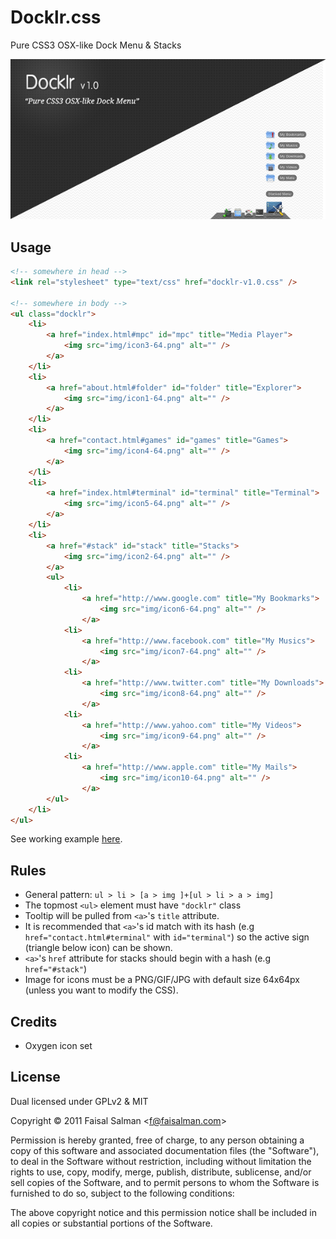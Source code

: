# Docklr.css

Pure CSS3 OSX-like Dock Menu & Stacks

![docklr-img](https://raw.githubusercontent.com/faisalman/docklr-css/master/Docklr.png)

## Usage

```html
<!-- somewhere in head -->
<link rel="stylesheet" type="text/css" href="docklr-v1.0.css" />

<!-- somewhere in body -->
<ul class="docklr">
    <li>
        <a href="index.html#mpc" id="mpc" title="Media Player">
            <img src="img/icon3-64.png" alt="" />
        </a>
    </li>
    <li>
        <a href="about.html#folder" id="folder" title="Explorer">
            <img src="img/icon1-64.png" alt="" />
        </a>
    </li>    
    <li>
        <a href="contact.html#games" id="games" title="Games">
            <img src="img/icon4-64.png" alt="" />
        </a>
    </li>
    <li>
        <a href="index.html#terminal" id="terminal" title="Terminal">
            <img src="img/icon5-64.png" alt="" />
        </a>
    </li>
    <li>
        <a href="#stack" id="stack" title="Stacks">
            <img src="img/icon2-64.png" alt="" />
        </a>
        <ul>
            <li>
                <a href="http://www.google.com" title="My Bookmarks">
                    <img src="img/icon6-64.png" alt="" />
                </a>
            <li>
                <a href="http://www.facebook.com" title="My Musics">
                    <img src="img/icon7-64.png" alt="" />
                </a>
            <li>
                <a href="http://www.twitter.com" title="My Downloads">
                    <img src="img/icon8-64.png" alt="" />
                </a>
            <li>
                <a href="http://www.yahoo.com" title="My Videos">
                    <img src="img/icon9-64.png" alt="" />
                </a>
            <li>
                <a href="http://www.apple.com" title="My Mails">
                    <img src="img/icon10-64.png" alt="" />
                </a>
        </ul>
    </li>
</ul>
```

See working example [here](https://faisalman.github.io/docklr-css). 

## Rules

* General pattern: `ul > li > [a > img ]+[ul > li > a > img]`
* The topmost `<ul>` element must have `"docklr"` class
* Tooltip will be pulled from `<a>`'s `title` attribute.
* It is recommended that `<a>`'s id match with its hash (e.g `href="contact.html#terminal"` with `id="terminal"`) so the active sign (triangle below icon) can be shown.
* `<a>`'s `href` attribute for stacks should begin with a hash (e.g `href="#stack"`)
* Image for icons must be a PNG/GIF/JPG with default size 64x64px (unless you want to modify the CSS).

## Credits

* Oxygen icon set

## License

Dual licensed under GPLv2 & MIT

Copyright © 2011 Faisal Salman <<f@faisalman.com>>

Permission is hereby granted, free of charge, to any person obtaining a copy of 
this software and associated documentation files (the "Software"), to deal in 
the Software without restriction, including without limitation the rights to use, 
copy, modify, merge, publish, distribute, sublicense, and/or sell copies of the 
Software, and to permit persons to whom the Software is furnished to do so, 
subject to the following conditions:

The above copyright notice and this permission notice shall be included in all 
copies or substantial portions of the Software.
